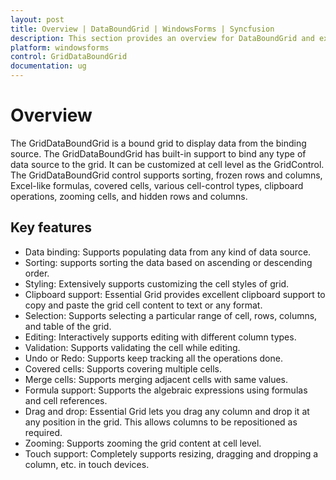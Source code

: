 ```yaml
---
layout: post
title: Overview | DataBoundGrid | WindowsForms | Syncfusion
description: This section provides an overview for DataBoundGrid and explains its key features.
platform: windowsforms
control: GridDataBoundGrid
documentation: ug
---
```


# Overview

The GridDataBoundGrid is a bound grid to display data from the binding source. The GridDataBoundGrid has built-in support to bind any type of data source to the grid. It can be customized at cell level as the GridControl. The GridDataBoundGrid control supports sorting, frozen rows and columns, Excel-like formulas, covered cells, various cell-control types, clipboard operations, zooming cells, and hidden rows and columns.

## Key features

*	Data binding: Supports populating data from any kind of data source.
*	Sorting: supports sorting the data based on ascending or descending order.
*	Styling: Extensively supports customizing the cell styles of grid.
*	Clipboard support: Essential Grid provides excellent clipboard support to copy and paste the grid cell content to text or any format.
*	Selection: Supports selecting a particular range of cell, rows, columns, and table of the grid.
*	Editing: Interactively supports editing with different column types.
*	Validation: Supports validating the cell while editing.
*	Undo or Redo: Supports keep tracking all the operations done.
*	Covered cells: Supports covering multiple cells.
*	Merge cells: Supports merging adjacent cells with same values.
*	Formula support: Supports the algebraic expressions using formulas and cell references.
*	Drag and drop: Essential Grid lets you drag any column and drop it at any position in the grid. This allows columns to be repositioned as required.
*	Zooming: Supports zooming the grid content at cell level.
*	Touch support: Completely supports resizing, dragging and dropping a column, etc. in touch devices.

